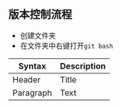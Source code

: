 ## 版本控制流程
- 创建文件夹
- 在文件夹中右键打开`git bash` 

| Syntax      | Description |
| ----------- | ----------- |
| Header      | Title       |
| Paragraph   | Text        |
